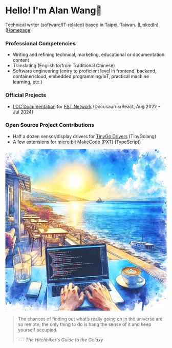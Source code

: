 # Hello! I'm Alan Wang👋

Technical writer (software/IT-related) based in Taipei, Taiwan. ([LinkedIn](https://www.linkedin.com/in/alankrantas/)) ([Homepage](https://alankrantas.github.io/))

### Professional Competencies

- Writing and refining technical, marketing, educational or documentation content
- Translating (English to/from Traditional Chinese)
- Software engineering (entry to proficient level in frontend, backend, container/cloud, embedded programming/IoT, practical machine learning, etc.)

### Official Projects

- [LOC Documentation](https://loc-documentation.vercel.app/) for [FST Network](https://www.fst.network/) (Docusaurus/React, Aug 2022 - Jul 2024)

### Open Source Project Contributions

- Half a dozen sensor/display drivers for [TinyGo Drivers](https://github.com/tinygo-org/drivers) (TinyGolang)
- A few extensions for [micro:bit MakeCode (PXT)](https://makecode.microbit.org/extensions) (TypeScript)

![profile](profile.jpg)

> The chances of finding out what’s really going on in the universe are so remote, the only thing to do is hang the sense of it and keep yourself occupied.
> 
> --- _The Hitchhiker's Guide to the Galaxy_
